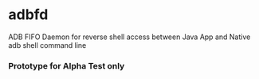 # adbfd
ADB FIFO Daemon for reverse shell access between Java App and Native adb shell command line

### Prototype for Alpha Test only
